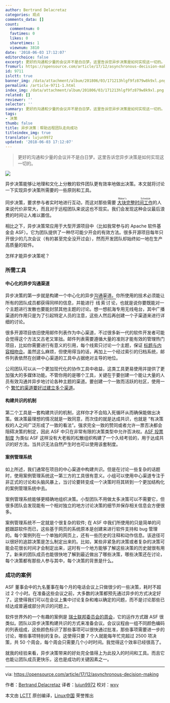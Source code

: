 ```yaml
---
author: Bertrand Delacretaz
categories: 观点
comments_data: []
count:
  commentnum: 0
  favtimes: 0
  likes: 0
  sharetimes: 1
  viewnum: 3810
date: '2018-06-03 17:12:07'
editorchoice: false
excerpt: 更好的沟通和少量的会议并不是白日梦。这里告诉您异步决策是如何实现这一切的。
fromurl: https://opensource.com/article/17/12/asynchronous-decision-making
id: 9711
islctt: true
banner_img: /data/attachment/album/201806/03/171213hlgf9fz879w8k9xl.png
permalink: /article-9711-1.html
index_img: /data/attachment/album/201806/03/171213hlgf9fz879w8k9xl.png.thumb.jpg
related: []
reviewer: ''
selector: ''
summary: 更好的沟通和少量的会议并不是白日梦。这里告诉您异步决策是如何实现这一切的。
tags:
- 决策
thumb: false
title: 异步决策：帮助远程团队走向成功
titleindex_img: true
translator: lujun9972
updated: '2018-06-03 17:12:07'
---
```



> 
> 更好的沟通和少量的会议并不是白日梦。这里告诉您异步决策是如何实现这一切的。
> 
> 
> 


![](/data/attachment/album/201806/03/171213hlgf9fz879w8k9xl.png)


异步决策能够让地理和文化上分散的软件团队更有效率地做出决策。本文就将讨论一下实现异步决策所需要的一些原则和工具。


同步决策，要求参与者实时地进行互动，而这对那些需要<ruby> <a href="http://www.paulgraham.com/makersschedule.html">  大块完整时间工作 </a> <rt>  Maker's Schedule </rt></ruby>的人来说代价非常大，而且对于远程团队来说这也不现实。我们会发现这种会议最后浪费的时间让人难以置信。


相比之下，异步决策常应用于大型开源项目中（比如我常参与的 Apache 软件基金会 ASF）。它为团队提供了一种尽可能少开会的有效方法。很多开源项目每年只开很少的几次会议（有的甚至完全没开过会），然而开发团队却始终如一地在生产高质量的软件。


怎样才能异步决策呢？


### 所需工具


#### 中心化的异步沟通渠道


异步决策的第一步就是构建一个中心化的异步沟通渠道。你所使用的技术必须能让所有的团队成员都获得同样的信息，并能进行<ruby> 线索讨论 <rt>  threaded discussions </rt></ruby>，也就是说你要既能对一个主题进行发散也要能封禁其他主题的讨论。想一想航海专用无线电台，其中广播渠道的作用只是为了引起特定人员的注意，这些人然后再创建一个子渠道来进行详细的讨论。


很多开源项目依旧使用邮件列表作为中心渠道，不过很多新一代的软件开发者可能会觉得这个方法又古老又笨拙。邮件列表需要遵循大量的准则才能有效的管理热门项目，比如你需要进行有意义的引用，每个线索只讨论一个主题，保证 [标题与内容相吻合](https://grep.codeconsult.ch/2017/11/10/large-mailing-lists-survival-guide/)。虽然这么麻烦，但使用得当的话，再加上一个经过索引的归档系统，邮件列表依然在创建中心渠道的工具中占据绝对主导的地位。


公司团队可以从一个更加现代化的协作工具中收益，这类工具更易使用并提供了更加强大的多媒体功能。不管你用的是哪个工具，关键在于要创建一个能让大量的人员有效沟通并异步地讨论各种主题的渠道。要创建一个一致而活跃的社区，使用一个 [繁忙的渠道要好过建立多个渠道](https://grep.codeconsult.ch/2011/12/06/stefanos-mazzocchis-busy-list-pattern/)。


#### 构建共识的机制


第二个工具是一套构建共识的机制，这样你才不会陷入死循环从而确保能做出决策。做决策最理想的情况就是一致同意，而次佳的就是达成共识，也就是 “有决策权的人之间广泛形成了一致的看法”。强求完全一致的赞同或者允许一票否决都会阻碍决策的制定，因此 ASF 中只在非常有限的决策类型中允许否决权。[ASF 投票制度](http://www.apache.org/foundation/voting.html) 为类似 ASF 这样没有大老板的松散组织构建了一个久经考验的，用于达成共识的好方法。当共识无法自然产生时也可以使用该套制度。


#### 案例管理系统


如上所述，我们通常在项目的中心渠道中构建共识。但是在讨论一些复杂的话题时，使用案例管理系统这一第三方的工具很有意义。小组可以使用中心渠道专注于非正式的讨论和头脑风暴上，当讨论要转变成一个决策时将其转到一个更加结构化的案例管理系统中去。


案例管理系统能够更精确地组织决策。小型团队不用做太多决策可以不需要它，但很多团队会发现能有一个相对独立的地方讨论决策的细节并保存相关信息会方便很多。


案例管理系统不一定就是个很复杂的软件; 在 ASF 中我们所使用的只是简单的问题跟踪软件而已，这些基于网页的系统原本是创建来进行软件支持和 bug 管理的。每个案例列在一个单独的网页上，还有一些历史的注释和动作信息。该途径可以很好的追踪决策是怎么制定出来的。比如，某些非紧急的决策或者复杂的决策可能会花很长时间才会制定出来，这时有一个地方能够了解这些决策的历史就很有用了。新来的团队成员也能很快地了解到最近做出了哪些决策，哪些决策还在讨论，每个决策都有那些人参与其中，每个决策的背景是什么。


### 成功的案例


ASF 董事会中的九名董事在每个月的电话会议上只做很少的一些决策，耗时不超过 2 个小时。在准备这些会议之前，大多数的决策都预先通过异步的方式决定好了。这使得我们可以在会议上集中讨论复杂和难以确定的问题，而不是讨论那些已经达成普遍或部分共识的问题上。


软件世界外的一个有趣的案例是 [瑞士联邦委员会的周会](https://www.admin.ch/gov/en/start/federal-council/tasks/decision-making/federal-council-meeting.html)，它的运作方式跟 ASF 很类似。团队以异步决策构建共识的方式来准备会议。会议议程由一组不同颜色编码的列表组成，这些颜色标识了那些事项可以很快通过批准，那些事项需要进一步的讨论，哪些事项特别的复杂。这使得只要 7 个人就能每年忙完超过 2500 项决策，共 50 个周会，每个周会只需要几个小时时间。我觉得这个效率已经很高了。


就我的经验来看，异步决策带来的好处完全值得上为此投入的时间和工具。而且它也能让团队成员更快乐，这也是成功的关键因素之一。




---


via: <https://opensource.com/article/17/12/asynchronous-decision-making>


作者：[Bertrand Delacretaz](https://opensource.com) 译者：[lujun9972](https://github.com/lujun9972) 校对：[wxy](https://github.com/wxy)


本文由 [LCTT](https://github.com/LCTT/TranslateProject) 原创编译，[Linux中国](https://linux.cn/) 荣誉推出